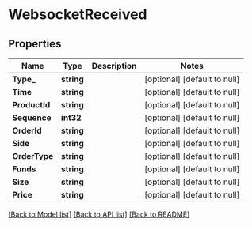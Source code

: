 # WebsocketReceived

## Properties
Name | Type | Description | Notes
------------ | ------------- | ------------- | -------------
**Type_** | **string** |  | [optional] [default to null]
**Time** | **string** |  | [optional] [default to null]
**ProductId** | **string** |  | [optional] [default to null]
**Sequence** | **int32** |  | [optional] [default to null]
**OrderId** | **string** |  | [optional] [default to null]
**Side** | **string** |  | [optional] [default to null]
**OrderType** | **string** |  | [optional] [default to null]
**Funds** | **string** |  | [optional] [default to null]
**Size** | **string** |  | [optional] [default to null]
**Price** | **string** |  | [optional] [default to null]

[[Back to Model list]](../README.md#documentation-for-models) [[Back to API list]](../README.md#documentation-for-api-endpoints) [[Back to README]](../README.md)


